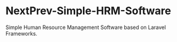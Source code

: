 # NextPrev-Simple-HRM-Software
Simple Human Resource Management Software based on Laravel Frameworks.
